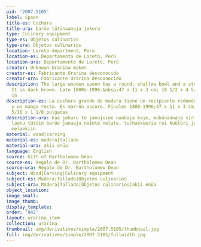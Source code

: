 ```yaml
---
pid: '2007.5105'
label: Spoon
title-es: Cuchara
title-ura: barüe tütünaanaja jekuru
type: Culinary equipment
type-es: Objetos culinarios
type-ura: Objetos culinarios
location: Loreto department, Peru
location-es: Departamento de Loreto, Perú
location-ura: Departamento de Loreto, Perú
creator: Unknown Urarina maker
creator-es: Fabricante Urarina desconocido
creator-ura: Fabricante Urarina desconocido
description: The large wooden spoon has a round, shallow bowl and a straight handle.
  It is dark brown. Late 1800s-1996.&nbsp;47 x 11 x 3 cm; 18 1/2 x 4 5/16 x 1 1/8
  in
description-es: La cuchara grande de madera tiene un recipiente redondo y poco profundo
  y un mango recto. Es marrón oscuro. Finales 1800-1996;47 x 11 x 3 cm; 18 1/2 x 4
  5/16 x 1 1/8 pulgadas
description-ura: kaa jekuru te janujuine naabaja kaje, mükünaanaja siria karatiin,
  laanu tütüin barüe janaaja neinte nelate, tuchaekueria rei kuütüri jarauti küanekiin,
  melaekiin
material: wood|carving
material-es: madera|tallado
material-ura: akii enüa
language: English
source: Gift of Bartholomew Dean
source-es: Regalo de Dr. Bartholomew Dean
source-ura: Regalo de Dr. Bartholomew Dean
subject: Wood|Carving|Culinary equipment
subject-es: Madera|Tallado|Objetos culinarios
subject-ura: Madera|Tallado|Objetos culinarios|akii enüa
object_location:
image_small:
image_thumb:
display_template:
order: '042'
layout: urarina_item
collection: urarina
thumbnail: img/derivatives/simple/2007.5105/thumbnail.jpg
full: img/derivatives/simple/2007.5105/fullwidth.jpg
---
```

